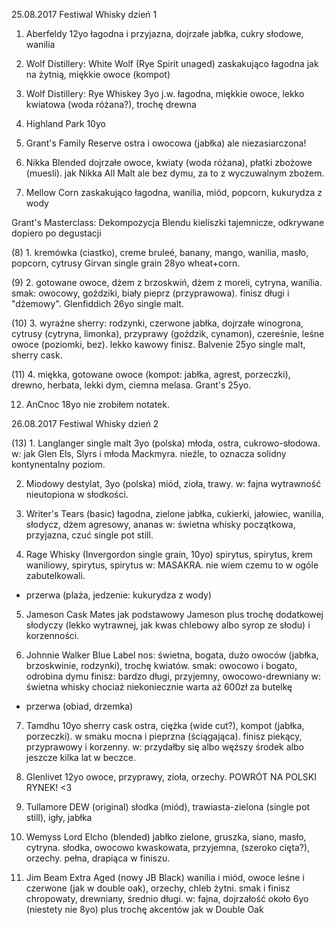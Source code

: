 25.08.2017
Festiwal Whisky dzień 1

1. Aberfeldy 12yo
łagodna i przyjazna, dojrzałe jabłka, cukry słodowe, wanilia

2. Wolf Distillery: White Wolf (Rye Spirit unaged)
zaskakująco łagodna jak na żytnią, miękkie owoce (kompot)

3. Wolf Distillery: Rye Whiskey 3yo
j.w. łagodna, miękkie owoce, lekko kwiatowa (woda różana?), trochę drewna

4. Highland Park 10yo

5. Grant's Family Reserve
ostra i owocowa (jabłka) ale niezasiarczona!

6. Nikka Blended
dojrzałe owoce, kwiaty (woda różana), płatki zbożowe (muesli). jak Nikka All Malt ale bez dymu, za to z wyczuwalnym zbożem.

7. Mellow Corn
zaskakująco łagodna, wanilia, miód, popcorn, kukurydza z wody

Grant's Masterclass: Dekompozycja Blendu
kieliszki tajemnicze, odkrywane dopiero po degustacji

(8) 1. kremówka (ciastko), creme bruleé, banany, mango, wanilia, masło, popcorn, cytrusy
Girvan single grain 28yo wheat+corn.

(9) 2. gotowane owoce, dżem z brzoskwiń, dżem z moreli, cytryna, wanilia. smak: owocowy, goździki, biały pieprz (przyprawowa). finisz długi i "dżemowy".
Glenfiddich 26yo single malt.

(10) 3. wyraźne sherry: rodzynki, czerwone jabłka, dojrzałe winogrona, cytrusy (cytryna, limonka), przyprawy (goździk, cynamon), czereśnie, leśne owoce (poziomki, bez). lekko kawowy finisz.
Balvenie 25yo single malt, sherry cask.

(11) 4. miękka, gotowane owoce (kompot: jabłka, agrest, porzeczki), drewno, herbata, lekki dym, ciemna melasa.
Grant's 25yo.

12. AnCnoc 18yo
nie zrobiłem notatek.


26.08.2017
Festiwal Whisky dzień 2

(13) 1. Langlanger single malt 3yo (polska)
młoda, ostra, cukrowo-słodowa.
w: jak Glen Els, Slyrs i młoda Mackmyra. nieźle, to oznacza solidny kontynentalny poziom.

2. Miodowy destylat, 3yo (polska)
miód, zioła, trawy.
w: fajna wytrawność nieutopiona w słodkości.

3. Writer's Tears (basic)
łagodna, zielone jabłka, cukierki, jałowiec, wanilia, słodycz, dżem agresowy, ananas
w: świetna whisky początkowa, przyjazna, czuć single pot still.

4. Rage Whisky (Invergordon single grain, 10yo)
spirytus, spirytus, krem waniliowy, spirytus, spirytus
w: MASAKRA. nie wiem czemu to w ogóle zabutelkowali.

- przerwa (plaża, jedzenie: kukurydza z wody)

5. Jameson Cask Mates
jak podstawowy Jameson plus trochę dodatkowej słodyczy (lekko wytrawnej, jak kwas chlebowy albo syrop ze słodu) i korzenności.

6. Johnnie Walker Blue Label
nos: świetna, bogata, dużo owoców (jabłka, brzoskwinie, rodzynki), trochę kwiatów.
smak: owocowo i bogato, odrobina dymu
finisz: bardzo długi, przyjemny, owocowo-drewniany
w: świetna whisky chociaż niekoniecznie warta aż 600zł za butelkę

- przerwa (obiad, drzemka)

7. Tamdhu 10yo sherry cask
ostra, ciężka (wide cut?), kompot (jabłka, porzeczki). w smaku mocna i pieprzna (ściągająca). finisz piekący, przyprawowy i korzenny.
w: przydałby się albo węższy środek albo jeszcze kilka lat w beczce.

8. Glenlivet 12yo
owoce, przyprawy, zioła, orzechy.
POWRÓT NA POLSKI RYNEK! <3 

9. Tullamore DEW (original)
słodka (miód), trawiasta-zielona (single pot still), igły, jabłka

10. Wemyss Lord Elcho (blended)
jabłko zielone, gruszka, siano, masło, cytryna. słodka, owocowo kwaskowata, przyjemna, (szeroko cięta?), orzechy. pełna, drapiąca w finiszu.

11. Jim Beam Extra Aged (nowy JB Black)
wanilia i miód, owoce leśne i czerwone (jak w double oak), orzechy, chleb żytni. smak i finisz chropowaty, drewniany, średnio długi.
w: fajna, dojrzałość około 6yo (niestety nie 8yo) plus trochę akcentów jak w Double Oak









